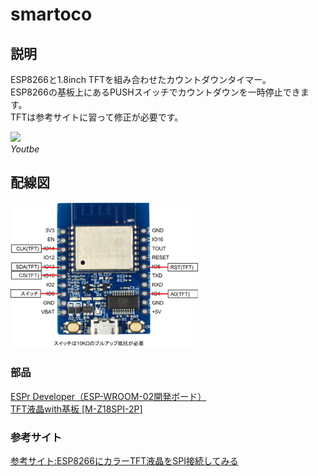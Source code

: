 # smartoco

## 説明
ESP8266と1.8inch TFTを組み合わせたカウントダウンタイマー。  
ESP8266の基板上にあるPUSHスイッチでカウントダウンを一時停止できます。  
TFTは参考サイトに習って修正が必要です。  

[![](http://img.youtube.com/vi/WyUqMAIjIA0/0.jpg)](https://www.youtube.com/watch?v=WyUqMAIjIA0)  
*Youtbe*  

## 配線図
<img src="./img/pin_list.png" width = 300>

### 部品
[ESPr Developer（ESP-WROOM-02開発ボード）](https://www.switch-science.com/catalog/2500/)  
[TFT液晶with基板 [M-Z18SPI-2P]](http://www.aitendo.com/product/11590)  

### 参考サイト
[参考サイト:ESP8266にカラーTFT液晶をSPI接続してみる](http://blog.boochow.com/article/425389092.html)  
